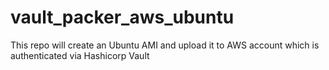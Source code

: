 # vault_packer_aws_ubuntu
This repo will create an Ubuntu AMI and upload it to AWS account which is authenticated via Hashicorp Vault

